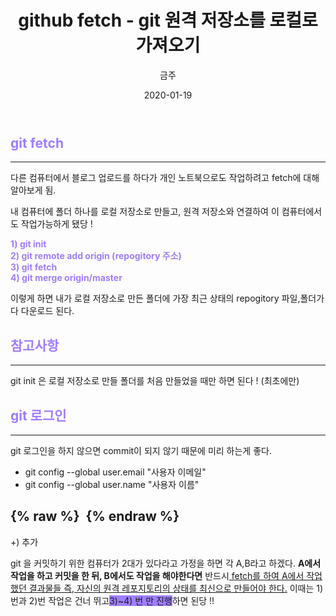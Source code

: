﻿---
title : "github fetch - git 원격 저장소를 로컬로 가져오기"
author : "금주"
#categories : - github
date: "2020-01-19"
---

##  <b><span style="color:rgb(159, 125, 255)">git fetch</span> </b>
----

다른 컴퓨터에서 블로그 업로드를 하다가 개인 노트북으로도 작업하려고 fetch에 대해 알아보게 됨.

내 컴퓨터에 폴더 하나를 로컬 저장소로 만들고, 원격 저장소와 연결하여 이 컴퓨터에서도 작업가능하게 됐당 !

<b><span style="color:rgb(159, 125, 255)">1) git init</span> </b><br>
<b><span style="color:rgb(159, 125, 255)">2) git remote add origin (repogitory 주소)</span> </b><br>
<b><span style="color:rgb(159, 125, 255)">3) git fetch</span> </b><br>
<b><span style="color:rgb(159, 125, 255)">4) git merge origin/master</span> </b>

이렇게 하면 내가 로컬 저장소로 만든 폴더에 가장 최근 상태의 repogitory 파일,폴더가 다 다운로드 된다.

##  <b><span style="color:rgb(159, 125, 255)">참고사항</span> </b>
----

git init 은 로컬 저장소로 만들 폴더를 처음 만들었을 때만 하면 된다 ! (최초에만)

##  <b><span style="color:rgb(159, 125, 255)">git 로그인</span> </b>
----
git 로그인을 하지 않으면 commit이 되지 않기 때문에 미리 하는게 좋다.

- git config --global user.email "사용자 이메일"
- git config --global user.name "사용자 이름"

{% raw %} <img src="https://bcloved.github.io/assets/images/20200125fetch/1.PNG" alt=""> {% endraw %}
----
+) 추가

git 을 커밋하기 위한 컴퓨터가 2대가 있다라고 가정을 하면 각 A,B라고 하겠다.
<b>A에서 작업을 하고 커밋을 한 뒤, B에서도 작업을 해야한다면</b> 반드시<u> fetch를 하여 A에서 작업했던 결과물들 즉, 자신의 원격 레포지토리의 상태를 최신으로 만들어야 한다.</u>
이때는 1)번과 2)번 작업은 건너 뛰고<span style="background-color:rgb(159, 125, 255)">3)~4) 번 만 진행</span>하면 된당 !! 